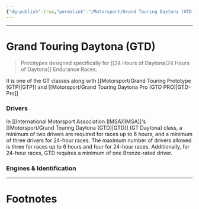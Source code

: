 ```yaml
---
{"dg-publish":true,"permalink":"/Motorsport/Grand Touring Daytona (GTD)/","tags":["Sports"]}
---
```



---
# Grand Touring Daytona (GTD)
> Prototypes designed specifically for [[24 Hours of Daytona\|24 Hours of Daytona]] Endurance Races.

It is one of the GT classes along with [[Motorsport/Grand Touring Prototype (GTP)\|GTP]] and [[Motorsport/Grand Touring Daytona Pro (GTD PRO)\|GTD-Pro]]

### Drivers
In [[International Motorsport Association (IMSA)\|IMSA]]'s [[Motorsport/Grand Touring Daytona (GTD)\|GTD]] (GT Daytona) class, a minimum of two drivers are required for races up to 6 hours, and a minimum of three drivers for 24-hour races. The maximum number of drivers allowed is three for races up to 6 hours and four for 24-hour races. Additionally, for 24-hour races, GTD requires a minimum of one Bronze-rated driver.

### Engines & Identification



---
# Footnotes